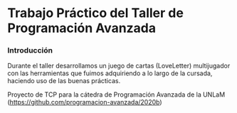 # Trabajo Práctico del Taller de Programación Avanzada

### Introducción

Durante el taller desarrollamos un juego de cartas (LoveLetter) multijugador con las herramientas que fuimos adquiriendo a lo largo de la cursada, haciendo uso de las buenas prácticas.

Proyecto de TCP para la cátedra de Programación Avanzada de la UNLaM (https://github.com/programacion-avanzada/2020b)
